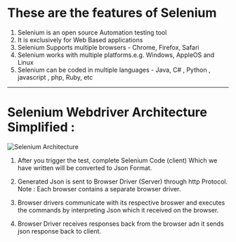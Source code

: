 # These are the features of Selenium

1. Selenium is an open source Automation testing tool
2. It is exclusively for Web Based applications
3. Selenium Supports multiple browsers -
   Chrome, Firefox, Safari
4. Selenium works with multiple platforms.e.g. Windows, AppleOS and Linux
5. Selenium can be coded in multiple languages -
   Java, C# , Python , javascript , php, Ruby, etc

---

# Selenium Webdriver Architecture Simplified :

![Selenium Architecture](https://github-production-user-asset-6210df.s3.amazonaws.com/76866991/301434838-30d21065-a89c-44e6-bdbd-f8448746b994.png?X-Amz-Algorithm=AWS4-HMAC-SHA256&X-Amz-Credential=AKIAVCODYLSA53PQK4ZA%2F20240201%2Fus-east-1%2Fs3%2Faws4_request&X-Amz-Date=20240201T082533Z&X-Amz-Expires=300&X-Amz-Signature=1a7cba99553896dffebd80fcfd4e471e85c4e8c26eb7a57e71926f153d640706&X-Amz-SignedHeaders=host&actor_id=76866991&key_id=0&repo_id=747507811)

1. After you trigger the test, complete Selenium Code (client) Which we have written will be converted to Json Format.

2. Generated Json is sent to Browser Driver (Server) through http Protocol. Note : Each browser contains a separate browser driver.

3. Browser drivers communicate with its respective broswer and executes the commands by interpreting Json which it received on the browser.

4. Browser Driver receives responses back from the browser adn it sends json response back to client.
